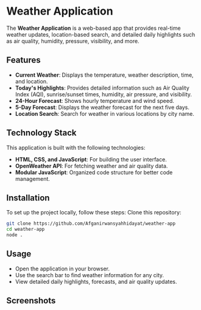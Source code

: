 # Weather Application

The **Weather Application** is a web-based app that provides real-time weather updates, location-based search, and detailed daily highlights such as air quality, humidity, pressure, visibility, and more. 

## Features
- **Current Weather**: Displays the temperature, weather description, time, and location.
- **Today's Highlights**: Provides detailed information such as Air Quality Index (AQI), sunrise/sunset times, humidity, air pressure, and visibility.
- **24-Hour Forecast**: Shows hourly temperature and wind speed.
- **5-Day Forecast**: Displays the weather forecast for the next five days.
- **Location Search**: Search for weather in various locations by city name.

## Technology Stack
This application is built with the following technologies:
- **HTML, CSS, and JavaScript**: For building the user interface.
- **OpenWeather API**: For fetching weather and air quality data.
- **Modular JavaScript**: Organized code structure for better code management.

## Installation
To set up the project locally, follow these steps:
Clone this repository:
   ```bash
   git clone https://github.com/Afganirwansyahhidayat/weather-app
   cd weather-app
   node .
   ```

## Usage
- Open the application in your browser.
- Use the search bar to find weather information for any city.
- View detailed daily highlights, forecasts, and air quality updates.

## Screenshots
